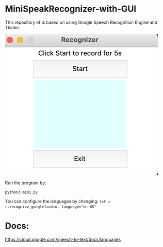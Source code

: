 # MiniSpeakRecognizer-with-GUI

This repository of is based on using Google Speech Recognition Engine and Tkinter.

![plot](https://github.com/Chrischrislch/MiniSpeakRecognizer-with-GUI/blob/main/Sound.png)

Run the program by:
```
python3 mini.py
```
You can configure the languages by changing:
```txt = r.recognize_google(audio, language="en-US"```

# Docs:
https://cloud.google.com/speech-to-text/docs/languages
